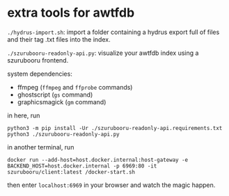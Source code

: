# extra tools for awtfdb

`./hydrus-import.sh`: import a folder containing a hydrus export full of files
and their tag .txt files into the index.

`./szurubooru-readonly-api.py`: visualize your awtfdb index using a szurubooru
frontend.

system dependencies:

- ffmpeg (`ffmpeg` and `ffprobe` commands)
- ghostscript (`gs` command)
- graphicsmagick (`gm` command)

in here, run

```
python3 -m pip install -Ur ./szurubooru-readonly-api.requirements.txt
python3 ./szurubooru-readonly-api.py
```

in another terminal, run

```
docker run --add-host=host.docker.internal:host-gateway -e BACKEND_HOST=host.docker.internal -p 6969:80 -it szurubooru/client:latest /docker-start.sh
```

then enter `localhost:6969` in your browser and watch the magic happen.

